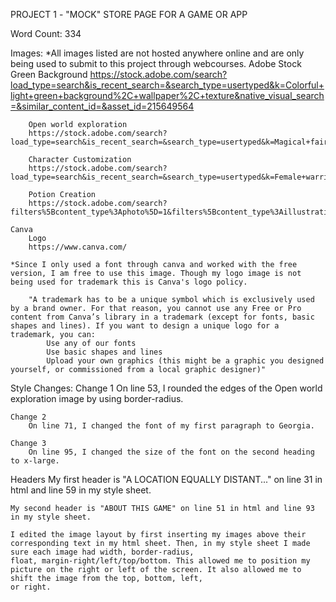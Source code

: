 PROJECT 1 - "MOCK" STORE PAGE FOR A GAME OR APP

Word Count: 334

Images: *All images listed are not hosted anywhere online and are only being used to submit to this project through webcourses. 
    Adobe Stock
        Green Background
        https://stock.adobe.com/search?load_type=search&is_recent_search=&search_type=usertyped&k=Colorful+light+green+background%2C+wallpaper%2C+texture&native_visual_search=&similar_content_id=&asset_id=215649564

        Open world exploration
        https://stock.adobe.com/search?load_type=search&is_recent_search=&search_type=usertyped&k=Magical+fairytale+forest.+Coniferous+forest+covered+of+green+moss.+Mystic+atmosphere.&native_visual_search=&similar_content_id=&asset_id=238908210

        Character Customization
        https://stock.adobe.com/search?load_type=search&is_recent_search=&search_type=usertyped&k=Female+warrior+holding+glowing+sword+in+pixelated+forest&native_visual_search=&similar_content_id=&asset_id=870591467

        Potion Creation
        https://stock.adobe.com/search?filters%5Bcontent_type%3Aphoto%5D=1&filters%5Bcontent_type%3Aillustration%5D=1&filters%5Bcontent_type%3Azip_vector%5D=1&filters%5Bcontent_type%3Avideo%5D=1&filters%5Bcontent_type%3Atemplate%5D=1&filters%5Bcontent_type%3A3d%5D=1&filters%5Bcontent_type%3Aimage%5D=1&k=kitchen+for+potions&order=relevance&safe_search=1&limit=100&search_page=1&search_type=usertyped&acp=&aco=kitchen+for+potions&get_facets=0&asset_id=222979422

    Canva
        Logo
        https://www.canva.com/

    *Since I only used a font through canva and worked with the free version, I am free to use this image. Though my logo image is not being used for trademark this is Canva's logo policy. 

        "A trademark has to be a unique symbol which is exclusively used by a brand owner. For that reason, you cannot use any Free or Pro content from Canva’s library in a trademark (except for fonts, basic shapes and lines). If you want to design a unique logo for a trademark, you can:
            Use any of our fonts
            Use basic shapes and lines
            Upload your own graphics (this might be a graphic you designed yourself, or commissioned from a local graphic designer)" 

Style Changes:
    Change 1
        On line 53, I rounded the edges of the Open world exploration image by using border-radius.

    Change 2
        On line 71, I changed the font of my first paragraph to Georgia.

    Change 3
        On line 95, I changed the size of the font on the second heading to x-large.

Headers
    My first header is "A LOCATION EQUALLY DISTANT..." on line 31 in html and line 59 in my style sheet. 

    My second header is "ABOUT THIS GAME" on line 51 in html and line 93 in my style sheet.

    I edited the image layout by first inserting my images above their corresponding text in my html sheet. Then, in my style sheet I made sure each image had width, border-radius,
    float, margin-right/left/top/bottom. This allowed me to position my picture on the right or left of the screen. It also allowed me to shift the image from the top, bottom, left,
    or right.